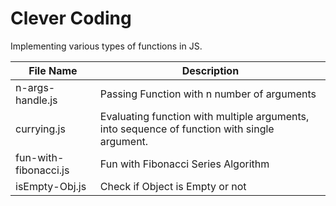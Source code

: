 # Clever Coding

Implementing various types of functions in JS.

| File Name                | Description                                 |
| ------------------------ | ------------------------------------------- |
| n-args-handle.js | Passing Function with n number of arguments |
| currying.js | Evaluating function with multiple arguments, into sequence of function with single argument. |
| fun-with-fibonacci.js | Fun with Fibonacci Series Algorithm |
| isEmpty-Obj.js | Check if Object is Empty or not |
